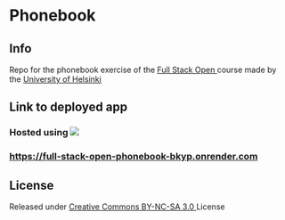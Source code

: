 <h1>
    Phonebook
</h1>


<h2>
    Info
</h2>

<p>
    Repo for the phonebook exercise of the <a href="https://fullstackopen.com/"> Full Stack Open </a> course made by the <a href="https://www.helsinki.fi/"> University of Helsinki </a>
</p>

<h2>
    Link to deployed app
</h2>

<h3>
    <p>
        Hosted using <a href="https://render.com/">
            <img src="https://img.shields.io/badge/Render-000000?style=for-the-badge&logo=render&logoColor=white">
        </a>
    </p>
</h3>

<h3>
    <p>
        <a href="https://full-stack-open-phonebook-bkyp.onrender.com">
            https://full-stack-open-phonebook-bkyp.onrender.com
        </a>
    </p>
</h3>

<h2>
    License
</h2>

<p>
    Released under <a href="https://creativecommons.org/licenses/by-nc-sa/3.0/"> Creative Commons BY-NC-SA 3.0 </a> License
</p>
